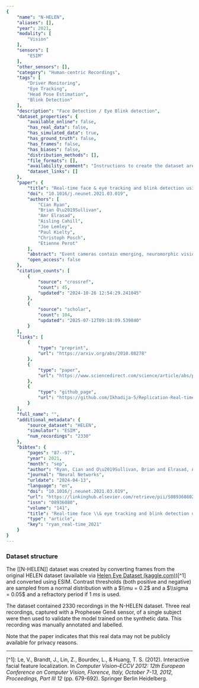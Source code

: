 ```yaml
---
{
    "name": "N-HELEN",
    "aliases": [],
    "year": 2021,
    "modality": [
        "Vision"
    ],
    "sensors": [
        "ESIM"
    ],
    "other_sensors": [],
    "category": "Human-centric Recordings",
    "tags": [
        "Driver Monitoring",
        "Eye Tracking",
        "Head Pose Estimation",
        "Blink Detection"
    ],
    "description": "Face Detection / Eye Blink detection",
    "dataset_properties": {
        "available_online": false,
        "has_real_data": false,
        "has_simulated_data": true,
        "has_ground_truth": false,
        "has_frames": false,
        "has_biases": false,
        "distribution_methods": [],
        "file_formats": [],
        "availability_comment": "Instructions to create the dataset are included in the Github repository",
        "dataset_links": []
    },
    "paper": {
        "title": "Real-time face & eye tracking and blink detection using event camera",
        "doi": "10.1016/j.neunet.2021.03.019",
        "authors": [
            "Cian Ryan",
            "Brian O\u2019Sullivan",
            "Amr Elrasad",
            "Aisling Cahill",
            "Joe Lemley",
            "Paul Kielty",
            "Christoph Posch",
            "Etienne Perot"
        ],
        "abstract": "Event cameras contain emerging, neuromorphic vision sensors that capture local-light intensity changes at each pixel, generating a stream of asynchronous events. This way of acquiring visual information constitutes a departure from traditional frame-based cameras and offers several significant advantages \u2014 low energy consumption, high temporal resolution, high dynamic range and low latency. Driver monitoring systems (DMS) are in-cabin safety systems designed to sense and understand a drivers physical and cognitive state. Event cameras are particularly suited to DMS due to their inherent advantages. This paper proposes a novel method to simultaneously detect and track faces and eyes for driver monitoring. A unique, fully convolutional recurrent neural network architecture is presented. To train this network, a synthetic event-based dataset is simulated with accurate bounding box annotations, called Neuromorphic-HELEN. Additionally, a method to detect and analyse drivers\u2019 eye blinks is proposed, exploiting the high temporal resolution of event cameras. Behaviour of blinking provides greater insights into a driver level of fatigue or drowsiness. We show that blinks have a unique temporal signature that can be better captured by event cameras.",
        "open_access": false
    },
    "citation_counts": [
        {
            "source": "crossref",
            "count": 45,
            "updated": "2024-10-26 12:54:29.241045"
        },
        {
            "source": "scholar",
            "count": 104,
            "updated": "2025-07-12T09:18:09.539840"
        }
    ],
    "links": [
        {
            "type": "preprint",
            "url": "https://arxiv.org/abs/2010.08278"
        },
        {
            "type": "paper",
            "url": "https://www.sciencedirect.com/science/article/abs/pii/S0893608021001076"
        },
        {
            "type": "github_page",
            "url": "https://github.com/Ikhadija-5/Replication-Real-time-face-eye-tracking-and-blink-detection-using-event-cameras"
        }
    ],
    "full_name": "",
    "additional_metadata": {
        "source_dataset": "HELEN",
        "simulator": "ESIM",
        "num_recordings": "2330"
    },
    "bibtex": {
        "pages": "87--97",
        "year": 2021,
        "month": "sep",
        "author": "Ryan, Cian and O\u2019Sullivan, Brian and Elrasad, Amr and Cahill, Aisling and Lemley, Joe and Kielty, Paul and Posch, Christoph and Perot, Etienne",
        "journal": "Neural Networks",
        "urldate": "2024-04-13",
        "language": "en",
        "doi": "10.1016/j.neunet.2021.03.019",
        "url": "https://linkinghub.elsevier.com/retrieve/pii/S0893608021001076",
        "issn": "08936080",
        "volume": "141",
        "title": "Real-time face \\& eye tracking and blink detection using event cameras",
        "type": "article",
        "key": "ryan_real-time_2021"
    }
}
---
```


### Dataset structure

The \[[N-HELEN]\] dataset was created by converting frames from the original HELEN dataset (available via [Helen Eye Dataset (kaggle.com)](https://www.kaggle.com/datasets/kmader/helen-eye-dataset))[^1] and converted using ESIM. Contrast thresholds (both positive and negative) are sampled from a normal distribution with a $\\mu = 0.2$ and a $\\sigma = 0.05$ and a refractory period if $1~ms$ is used.

The dataset contained 2330 recordings in the N-HELEN dataset. Three real recordings, captured with a Prophesee Gen4 sensor, of a single subject were then used to validate the model trained on the synthetic data. This recording was manually annotated and labelled.

Note that the paper indicates that this real data may not be publicly available for privacy reasons.

______________________________________________________________________

\[^1\]: Le, V., Brandt, J., Lin, Z., Bourdev, L., & Huang, T. S. (2012). Interactive facial feature localization. In _Computer Vision–ECCV 2012: 12th European Conference on Computer Vision, Florence, Italy, October 7-13, 2012, Proceedings, Part III 12_ (pp. 679-692). Springer Berlin Heidelberg.
